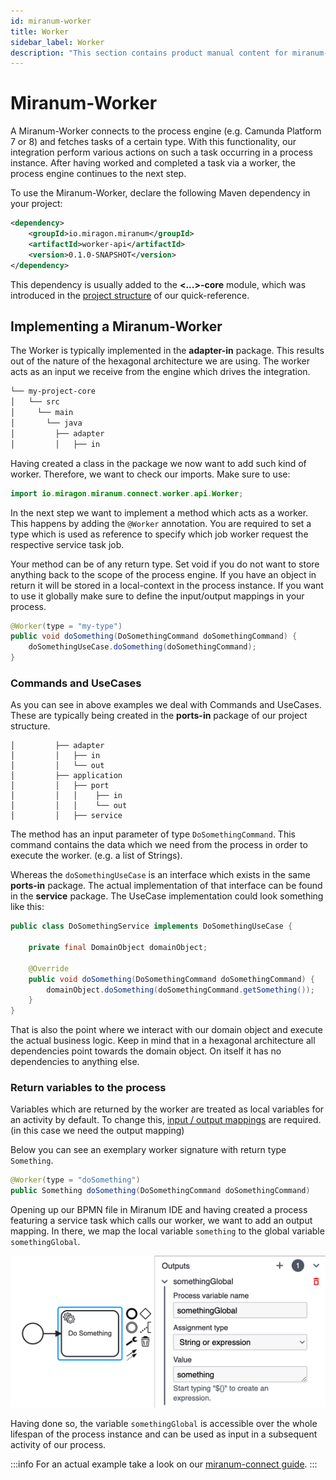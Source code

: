 ```yaml
---
id: miranum-worker
title: Worker
sidebar_label: Worker
description: "This section contains product manual content for miranum-worker."
---
```


# Miranum-Worker
A Miranum-Worker connects to the process engine (e.g. Camunda Platform 7 or 8) and fetches tasks of a certain type.
With this functionality, our integration perform various actions on such a task occurring in a process instance. After having
worked and completed a task via a worker, the process engine continues to the next step. 

To use the Miranum-Worker, declare the following Maven dependency in your project:
```xml
<dependency>
    <groupId>io.miragon.miranum</groupId>
    <artifactId>worker-api</artifactId>
    <version>0.1.0-SNAPSHOT</version>
</dependency>
```

This dependency is usually added to the **<...>-core** module, which was introduced in the 
[project structure](./quick-reference.md#project-structure) of our quick-reference. 

## Implementing a Miranum-Worker 
The Worker is typically implemented in the **adapter-in** package. This results out of the nature of the hexagonal architecture 
we are using. The worker acts as an input we receive from the engine which drives the integration.
```bash
└── my-project-core
│   └── src
│     └── main
│       └── java
│         ├── adapter
│         │   ├── in
```

Having created a class in the package we now want to add such kind of worker. Therefore, we want to check our imports. 
Make sure to use:
```java
import io.miragon.miranum.connect.worker.api.Worker;
```

In the next step we want to implement a method which acts as a worker. 
This happens by adding the `@Worker` annotation. You are required to set a type which is used as reference to specify which 
job worker request the respective service task job. 

Your method can be of any return type. Set void if you do not want to store anything back to the scope of the process engine. 
If you have an object in return it will be stored in a local-context in the process instance. If you want to use it globally 
make sure to define the input/output mappings in your process.

```java
@Worker(type = "my-type") 
public void doSomething(DoSomethingCommand doSomethingCommand) {
    doSomethingUseCase.doSomething(doSomethingCommand);
}
```

### Commands and UseCases
As you can see in above examples we deal with Commands and UseCases. These are typically being created in the **ports-in** package
of our project structure.
```
│         ├── adapter
│         │   ├── in
│         │   └── out
│         ├── application
│         │   ├── port
│         │   │    ├── in
│         │   │    └── out
│         │   ├── service
```
The method has an input parameter of type `DoSomethingCommand`. This command contains the data which we need from 
the process in order to execute the worker. (e.g. a list of Strings). 

Whereas the `doSomethingUseCase` is an interface which exists in the same **ports-in** package.
The actual implementation of that interface can be found in the **service** package. The UseCase implementation could look
something like this:
```java
public class DoSomethingService implements DoSomethingUseCase {

    private final DomainObject domainObject;

    @Override
    public void doSomething(DoSomethingCommand doSomethingCommand) {
        domainObject.doSomething(doSomethingCommand.getSomething());
    }
}
```

That is also the point where we interact with our domain object and execute the actual business logic. Keep in mind that 
in a hexagonal architecture all dependencies point towards the domain object. On itself it has no dependencies to anything else. 

### Return variables to the process
Variables which are returned by the worker are treated as local variables for an activity by default. To change this,
[input / output mappings](https://docs.camunda.io/docs/components/concepts/variables/#inputoutput-variable-mappings) 
are required. (in this case we need the output mapping)

Below you can see an exemplary worker signature with return type `Something`. 
```java
@Worker(type = "doSomething") 
public Something doSomething(DoSomethingCommand doSomethingCommand) 
```

Opening up our BPMN file in Miranum IDE and having created a process featuring a service task which calls our worker, 
we want to add an output mapping. In there, we map the local variable `something` to the global variable `somethingGlobal`. 

![Output-Mapping](../static/img/output-mapping.png)

Having done so, the variable `somethingGlobal` is accessible over the whole lifespan of the process instance and can be
used as input in a subsequent activity of our process. 

:::info
For an actual example take a look on our [miranum-connect guide](../../../guides/getting-started/pizza-order-miranum.md).
:::
